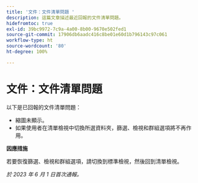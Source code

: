 ```yaml
---
title: '文件：文件清單問題 '
description: 這篇文章描述最近回報的文件清單問題。
hidefromtoc: true
exl-id: 39bc9972-7c9a-4a00-8b00-9670e502fed1
source-git-commit: 17906db6aadc416c8be01e60d1b796143c97c061
workflow-type: ht
source-wordcount: '80'
ht-degree: 100%

---
```


# 文件：文件清單問題

<!--This article is on the WF and WFP TOCs. Valid issue, won't fix.-->

以下是已回報的文件清單問題：

* 縮圖未顯示。
* 如果使用者在清單檢視中切換所選資料夾，篩選、檢視和群組選項將不再作用。

**因應措施**

若要恢復篩選、檢視和群組選項，請切換到標準檢視，然後回到清單檢視。

_於 2023 年 6 月 1 日首次通報。_
